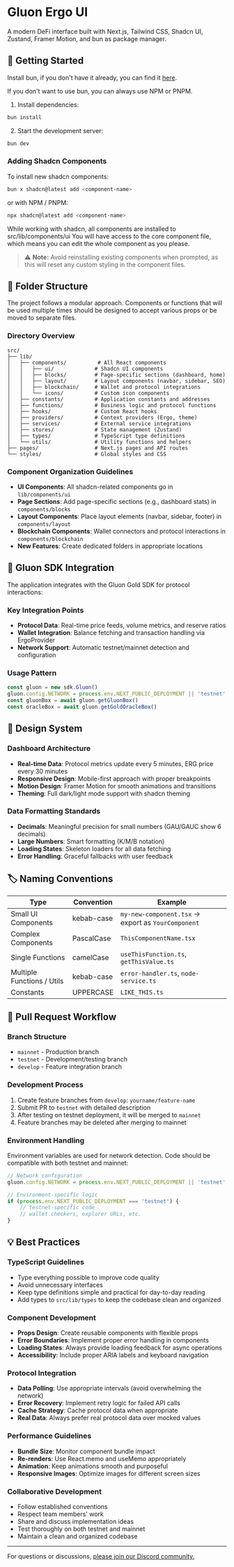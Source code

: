 # Gluon Ergo UI

A modern DeFi interface built with Next.js, Tailwind CSS, Shadcn UI, Zustand, Framer Motion, and bun as package manager.


## 🚀 Getting Started

Install bun, if you don't have it already, you can find it [here](https://bun.sh/docs/installation). 

If you don't want to use bun, you can always use NPM or PNPM. 

1. Install dependencies:
```bash
bun install
```

2. Start the development server:
```bash
bun dev
```
 
### Adding Shadcn Components

To install new shadcn components:
```bash
bun x shadcn@latest add <component-name>
```

or with NPM / PNPM:

```bash
npx shadcn@latest add <component-name>
```

While working with shadcn, all components are installed to src/lib/components/ui
You will have access to the core component file, which means you can edit the whole component as you please. 

> ⚠️ **Note:** Avoid reinstalling existing components when prompted, as this will reset any custom styling in the component files.

## 📁 Folder Structure

The project follows a modular approach. Components or functions that will be used multiple times should be designed to accept various props or be moved to separate files.

### Directory Overview
```
src/
├── lib/
│   ├── components/          # All React components
│   │   ├── ui/             # Shadcn UI components
│   │   ├── blocks/         # Page-specific sections (dashboard, home)
│   │   ├── layout/         # Layout components (navbar, sidebar, SEO)
│   │   ├── blockchain/     # Wallet and protocol integrations
│   │   └── icons/          # Custom icon components
│   ├── constants/          # Application constants and addresses
│   ├── functions/          # Business logic and protocol functions
│   ├── hooks/              # Custom React hooks
│   ├── providers/          # Context providers (Ergo, theme)
│   ├── services/           # External service integrations
│   ├── stores/             # State management (Zustand)
│   ├── types/              # TypeScript type definitions
│   └── utils/              # Utility functions and helpers
├── pages/                  # Next.js pages and API routes
└── styles/                 # Global styles and CSS
```

### Component Organization Guidelines

- **UI Components**: All shadcn-related components go in `lib/components/ui`
- **Page Sections**: Add page-specific sections (e.g., dashboard stats) in `components/blocks`
- **Layout Components**: Place layout elements (navbar, sidebar, footer) in `components/layout`
- **Blockchain Components**: Wallet connectors and protocol interactions in `components/blockchain`
- **New Features**: Create dedicated folders in appropriate locations

## 🔗 Gluon SDK Integration

The application integrates with the Gluon Gold SDK for protocol interactions:

### Key Integration Points
- **Protocol Data**: Real-time price feeds, volume metrics, and reserve ratios
- **Wallet Integration**: Balance fetching and transaction handling via ErgoProvider
- **Network Support**: Automatic testnet/mainnet detection and configuration

### Usage Pattern
```typescript
const gluon = new sdk.Gluon()
gluon.config.NETWORK = process.env.NEXT_PUBLIC_DEPLOYMENT || 'testnet'
const gluonBox = await gluon.getGluonBox()
const oracleBox = await gluon.getGoldOracleBox()
```

## 🎨 Design System

### Dashboard Architecture
- **Real-time Data**: Protocol metrics update every 5 minutes, ERG price every 30 minutes
- **Responsive Design**: Mobile-first approach with proper breakpoints
- **Motion Design**: Framer Motion for smooth animations and transitions
- **Theming**: Full dark/light mode support with shadcn theming

### Data Formatting Standards
- **Decimals**: Meaningful precision for small numbers (GAU/GAUC show 6 decimals)
- **Large Numbers**: Smart formatting (K/M/B notation)
- **Loading States**: Skeleton loaders for all data fetching
- **Error Handling**: Graceful fallbacks with user feedback

## 🏷️ Naming Conventions

| Type | Convention | Example |
|------|------------|---------|
| Small UI Components | kebab-case | `my-new-component.tsx` → export as `YourComponent` |
| Complex Components | PascalCase | `ThisComponentName.tsx` |
| Single Functions | camelCase | `useThisFunction.ts`, `getThisValue.ts` |
| Multiple Functions / Utils | kebab-case | `error-handler.ts`, `node-service.ts` |
| Constants | UPPERCASE | `LIKE_THIS.ts` |

## 🔄 Pull Request Workflow

### Branch Structure
- `mainnet` - Production branch
- `testnet` - Development/testing branch
- `develop` - Feature integration branch

### Development Process
1. Create feature branches from `develop`: `yourname/feature-name`
2. Submit PR to `testnet` with detailed description
3. After testing on testnet deployment, it will be merged to `mainnet`
4. Feature branches may be deleted after merging to mainnet

### Environment Handling
Environment variables are used for network detection. Code should be compatible with both testnet and mainnet:

```typescript
// Network configuration
gluon.config.NETWORK = process.env.NEXT_PUBLIC_DEPLOYMENT || 'testnet'

// Environment-specific logic
if (process.env.NEXT_PUBLIC_DEPLOYMENT === 'testnet') {
    // testnet-specific code
    // wallet checkers, explorer URLs, etc.
}
```

## 💡 Best Practices

### TypeScript Guidelines
- Type everything possible to improve code quality
- Avoid unnecessary interfaces
- Keep type definitions simple and practical for day-to-day reading
- Add types to `src/lib/types` to keep the codebase clean and organized

### Component Development
- **Props Design**: Create reusable components with flexible props
- **Error Boundaries**: Implement proper error handling in components
- **Loading States**: Always provide loading feedback for async operations
- **Accessibility**: Include proper ARIA labels and keyboard navigation

### Protocol Integration
- **Data Polling**: Use appropriate intervals (avoid overwhelming the network)
- **Error Recovery**: Implement retry logic for failed API calls
- **Cache Strategy**: Cache protocol data when appropriate
- **Real Data**: Always prefer real protocol data over mocked values

### Performance Guidelines
- **Bundle Size**: Monitor component bundle impact
- **Re-renders**: Use React.memo and useMemo appropriately
- **Animation**: Keep animations smooth and purposeful
- **Responsive Images**: Optimize images for different screen sizes

### Collaborative Development
- Follow established conventions
- Respect team members' work
- Share and discuss implementation ideas
- Test thoroughly on both testnet and mainnet
- Maintain a clean and organized codebase

---

For questions or discussions, [please join our Discord community.](https://discord.gg/fGEprQNT9P)

